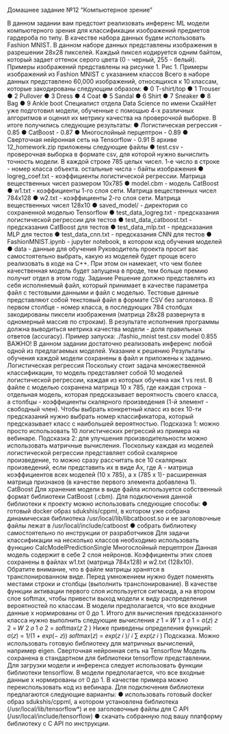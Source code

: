 Домашнее задание №12 “Компьютерное зрение”

В данном задании вам предстоит реализовать инференс ML модели компьютерного
зрения для классификации изображений предметов гардероба по типу. В качестве
набора данных будем использовать Fashion MNIST. В данном наборе данных
представлены изображения в разрешении 28x28 пикселей. Каждый пиксел кодируется
одним байтом, который задает оттенок серого цвета (0 - черный, 255 - белый).
Примеры изображений представлены на рисунке 1.
Рис 1. Примеры изображений из Fashion MNIST с указанием классов
Всего в наборе данных представлено 60,000 изображений, относящихся к 10 классам,
которые закодированы следующим образом:
● 0 T-shirt/top
● 1 Trouser
● 2 Pullover
● 3 Dress
● 4 Coat
● 5 Sandal
● 6 Shirt
● 7 Sneaker
● 8 Bag
● 9 Ankle boot
Специалист отдела Data Science по имени СкайНет уже подготовил модели, обученные с
помощью 4-х различных алгоритмов и оценил их метрику качества на проверочной
выборке. В итоге получились следующие результаты:
● Логистическая регрессия - 0.85
● CatBoost - 0.87
● Многослойный перцептрон - 0.89
● Сверточная нейронная сеть на Tensorflow - 0.91
В архиве 12_homework.zip приложены следующие файлы
● test.csv - проверочная выборка в формате csv, для которой нужно вычислить
точность модели. В каждой строке 785 целых чисел. 1-е число в строке - номер
класса объекта. остальные числа - байты изображения
● logreg_coef.txt - коэффициенты логистической регрессии. Матрица вещественных
чисел размером 10x785
● model.cbm - модель CatBoost
● w1.txt - коэффициенты 1-го слоя сети. Матрица вещественных чисел 784x128
● w2.txt - коэффициенты 2-го слоя сети. Матрица вещественных чисел 128x10
● saved_model/ - директория со сохраненной моделью Tensorflow
● test_data_logreg.txt - предсказания логистической регрессии для тестов
● test_data_catboost.txt - предсказания CatBoost для тестов
● test_data_mlp.txt - предсказания MLP для тестов
● test_data_cnn.txt - предсказания CNN для тестов
● FashionMNIST.ipynb - jupyter notebook, в котором код обучения моделей
● data - данные для обучения
Руководитель проекта просит вас самостоятельно выбрать, какую из моделей будет проще
всего реализовать в коде на C++. При этом он намекает, что чем более качественная
модель будет запущена в проде, тем больше премию получит отдел в этом году.
Задание
Решение должно представлять из себя исполняемый файл, который принимает в качестве
параметра файл с тестовыми данными и файл с моделью. Тестовые данные представляют
собой текстовый файл в формате CSV без заголовка. В первом столбце - номер класса, в
последующих 784 столбцах закодированы пиксели изображения (матрица 28x28
развернута в одномерный массив по строкам).
В результате исполнения программы должна выводиться метрика качества модели - доля
правильных ответов (accuracy).
Пример запуска:
./fashio_mnist test.csv model
0.855
ВАЖНО! В данном задании достаточно реализовать инференс любой одной из
предлагаемых моделей.
Указание к решению
Результаты обучения каждой модели сохранены в файл и приложены к заданию.
Логистическая регрессия
Поскольку стоит задача множественной классификации, то модель представляет
собой 10 моделей логистической регрессии, каждая из которых обучена как 1 vs rest. В
файле с моделью сохранена матрица 10 x 785, где каждая строка - отдельная модель,
которая предсказывает вероятность своего класса, а столбцы - коэффициенты
скалярного произведения (1-й элемент - свободный член).
Чтобы выбрать конкретный класс из всех 10-ти предсказаний нужно выбрать номер
классификатора, который предсказывает класс с наибольшей вероятностью.
Подсказка 1: можно просто использовать 10 логистических регрессий из примера на
вебинаре.
Подсказка 2: для улучшения производительности можно использовать матричные
вычисления. Поскольку каждая из моделей логистической регрессии представляет
собой скалярное произведение, то можно сразу рассчитать все 10 скалярных
произведений, если представить их в виде Ax, где A - матрица коэффициентов всех
моделей (10 x 785), а x (785 x 1)- расширенная матрица признаков (в качестве первого
элемента добавлена 1).
CatBoost
Для хранения модели в виде файла используется собственный формат библиотеки
CatBoost (.cbm). Для подключения данной библиотеки к проекту можно использовать
следующие способы:
● готовый docker образ sdukshis/cppml, в котором уже собрана динамическая
библиотека /usr/local/lib/libcatboost.so и ее заголовочные файлы лежат в
/usr/local/include/catboost
● собрать библиотеку самостоятельно по инструкции от разработчиков
Для задачи классификации на несколько классов необходимо использовать функцию
CalcModelPredictionSingle
Многослойный перцептрон
Данная модель содержит в себе 2 слоя нейронов. Коэффициенты этих слоев
сохранены в файлах w1.txt (матрица 784x128) и w2.txt (128x10). Обратите внимание,
что в файле матрицы хранятся в транспонированном виде. Перед умножением нужно
будет поменять местами строки и столбцы (выполнить транспонирование). В качестве
функции активации первого слоя используется сигмоида, а на втором слое softmax,
чтобы привести выход модели к виду распределения вероятностей по классам.
В модели предполагается, что все входные данные x нормированы от 0 до 1.
Итого для вычисления предсказанного класса нужно выполнить следующие
вычисления
𝑧
1 = 𝑊
1
𝑥
𝑜
1 = σ(𝑧)
𝑧
2 = 𝑊
2
𝑜
1
𝑜
2 = 𝑠𝑜𝑓𝑡𝑚𝑎𝑥(𝑧
2
)
Ниже приведены определения функций:
σ(𝑧) = 1/(1 + 𝑒𝑥𝑝(− 𝑧))
𝑠𝑜𝑓𝑡𝑚𝑎𝑥(𝑧) = 𝑒𝑥𝑝(𝑧
𝑖
)/
𝑖
∑ 𝑒𝑥𝑝(𝑧
𝑖
)
Подсказка. Можно использовать готовую библиотеку для матричных вычислений,
например eigen.
Сверточная нейронная сеть на Tensorflow
Модель сохранена в стандартном для библиотеки tensorflow представлении. Для
загрузки модели и инференса следует использовать функции библиотеки tensorflow.
В модели предполагается, что все входные данные x нормированы от 0 до 1. В
качестве примера можно переиспользовать код из вебинара. Для подключения
библиотеки предлагаются следующие варианты:
● использовать готовый docker образ sdukshis/cppml, а котором установлена
библиотека (/usr/local/lib/tensorflow*) и ее заголовочные файлы для C API
(/usr/local/include/tensorflow)
● скачать собранную под вашу платформу библиотеку с C API по инструкции.